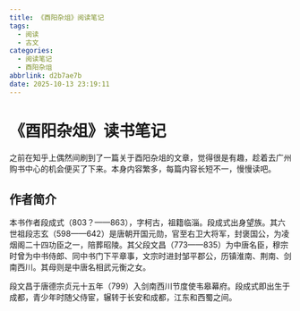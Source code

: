 ```yaml
---
title: 《酉阳杂俎》阅读笔记
tags:
  - 阅读
  - 古文
categories:
  - 阅读笔记
  - 酉阳杂俎
abbrlink: d2b7ae7b
date: 2025-10-13 23:19:11
---
```


# 《酉阳杂俎》读书笔记

之前在知乎上偶然间刷到了一篇关于酉阳杂俎的文章，觉得很是有趣，趁着去广州购书中心的机会便买了下来。本身内容繁多，每篇内容长短不一，慢慢读吧。

## 作者简介

本书作者段成式（803？——863），字柯古，祖籍临淄。段成式出身望族。其六世祖段志玄（598——642）是唐朝开国元勋，官至右卫大将军，封褒国公，为凌烟阁二十四功臣之一，陪葬昭陵。其父段文昌（773——835）为中唐名臣，穆宗时曾为中书侍郎、同中书门下平章事，文宗时进封邹平郡公，历镇淮南、荆南、剑南西川。其母则是中唐名相武元衡之女。

段文昌于唐德宗贞元十五年（799）入剑南西川节度使韦皋幕府。段成式即出生于成都，青少年时随父侍宦，辗转于长安和成都，江东和西蜀之间。

